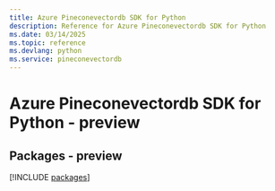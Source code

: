 ```yaml
---
title: Azure Pineconevectordb SDK for Python
description: Reference for Azure Pineconevectordb SDK for Python
ms.date: 03/14/2025
ms.topic: reference
ms.devlang: python
ms.service: pineconevectordb
---
```

# Azure Pineconevectordb SDK for Python - preview
## Packages - preview
[!INCLUDE [packages](pineconevectordb-index.md)]
